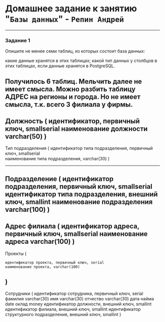 # Домашнее задание к занятию "`Базы данных`" - `Репин Андрей`


---

### Задание 1
Опишите не менее семи таблиц, из которых состоит база данных:

какие данные хранятся в этих таблицах;
какой тип данных у столбцов в этих таблицах, если данные хранятся в PostgreSQL.

Получилось 6 таблиц. Мельчить далее не имеет смысла. Можно разбить таблицу АДРЕС на регионы и города. Но не имеет смысла, т.к. всего 3 филиала у фирмы.
---------------------------------------------------
Должность (
    идентификатор, первичный ключ, smallserial
    наименование должности varchar(50) 
)
----------------------------------------------------

Тип подразделения (
    идентификатор типа подразделения, первичный ключ, smallserial   
    наименование типа подразделения, varchar(30) 
)

-----------------------------------------------------
Подразделение (
    идентификатор подразделения, первичный ключ, smallserial
    идентификатор типа подразделения, внешний ключ, smallint
    наименование подразделения varchar(100)
)
--------------------------------------------------------
Адрес филиала (
    идентификатор адреса, первичный ключ, smallserial
    наименование адреса varchar(100)
)
----------------------------------------------------------
Проекты (

    идентификатор проекта, первичный ключ, serial
    наименование проекта, varchar(100)

)
-----------------------------------------------------------
Сотрудники (
    идентификатор сотрудника, первичный ключ, serial
    фамилия varchar(30)
    имя varchar(30)
    отчество varchar(30)
    дата найма date
    оклад money
    идентификатор должности, внешний ключ, smallint
    идентификатор филиала, внешний ключ, smallint
    идентификатор структурного подразделения, внешний ключ, smallint 
)